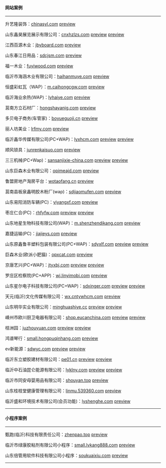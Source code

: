 #### 网站案例
******
升艺隆装饰：[chinasyl.com](http://chinasyl.com) 
[preview](https://github.com/alonesky0315/cases/raw/master/images/chinasyl.com.jpg?raw=true)

山东鑫昊展览展示有限公司：[cnxhzlzs.com](http://cnxhzlzs.com) 
[preview](https://github.com/alonesky0315/cases/raw/master/images/cnxhzlzs.com.jpg?raw=true) 
[preview](https://github.com/alonesky0315/cases/raw/master/images/wap/cnxhzlzs.com_wap.jpg?raw=true)

江西百源木业：[jbyboard.com](http://jbyboard.com)
[preview](https://github.com/alonesky0315/cases/raw/master/images/jbyboard.com.jpg?raw=true)

山东春江日用品：[sdcjsm.com](http://sdcjsm.com)
[preview](https://github.com/alonesky0315/cases/raw/master/images/sdcjsm.com.jpg?raw=true)

福一木业：[fuyiwood.com](http://fuyiwood.com) 
[preview](https://github.com/alonesky0315/cases/raw/master/images/fuyiwood.com.jpg?raw=true)

临沂市海涵木业有限公司：[haihanmuye.com](http://haihanmuye.com) 
[preview](https://github.com/alonesky0315/cases/raw/master/images/haihanmuye.com.jpg?raw=true)

恒盛彩虹瓦（WAP）：[m.caihongcgw.com](http://m.caihongcgw.com) 
[preview](https://github.com/alonesky0315/cases/raw/master/images/wap/m.caihongcgw.com.jpg?raw=true)

临沂海业余热(WAP)：[lyhaiye.com](http://lyhaiye.com/wap) 
[preview](https://github.com/alonesky0315/cases/raw/master/images/wap/lyhaiye.com_wap.jpg?raw=true)

莒南方立石材厂：[hongshayanjg.com](http://hongshayanjg.com) 
[preview](https://github.com/alonesky0315/cases/raw/master/images/hongshayanjg.com.jpg?raw=true)

多贝电子商务(车管家)：[boyueguoji.cn](http://boyueguoji.cn) 
[preview](https://github.com/alonesky0315/cases/raw/master/images/wap/boyueguoji.cn.jpg?raw=true)

丽人坊美业：[lrfmy.com](http://lrfmy.com/wap) 
[preview](https://github.com/alonesky0315/cases/raw/master/images/wap/lrfmy.com_wap.jpg?raw=true)

临沂鑫华传媒有限公司(PC+WAP)：[lyxhcm.com](http://lyxhcm.com) 
[preview](https://github.com/alonesky0315/cases/raw/master/images/lyxhcm.com.jpg?raw=true) 
[preview](https://github.com/alonesky0315/cases/raw/master/images/wap/lyxhcm.com_wap.jpg?raw=true)

顺风锁具：[junrenkaisuo.com](http://junrenkaisuo.com/wap) 
[preview](https://github.com/alonesky0315/cases/raw/master/images/wap/junrenkaisuo.com_wap.jpg?raw=true)

三三机械(PC+Wap)：[sansanjixie-china.com](http://sansanjixie-china.com) 
[preview](https://github.com/alonesky0315/cases/raw/master/images/sansanjixie-china.com.jpg?raw=true) 
[preview](https://github.com/alonesky0315/cases/raw/master/images/wap/sansanjixie-china.com_wap.jpg?raw=true)

山东巨森木业有限公司：[opimeajd.com](http://opimeajd.com) 
[preview](https://github.com/alonesky0315/cases/raw/master/images/opimeajd.com.jpg?raw=true)

鲁盟房地产淘房平台：[wotaofang.cn](http://wotaofang.cn) 
[preview](https://github.com/alonesky0315/cases/raw/master/images/wotaofang.cn.jpg?raw=true)

莒南县板泉鑫明胶木粉厂(wap)：[sdjiaomufen.com](http://sdjiaomufen.com/index.php?g=Wap) 
[preview](https://github.com/alonesky0315/cases/raw/master/images/wap/sdjiaomufen.com_wap.jpg?raw=true)

山东易阳消防车辆(PC)：[yiyangxf.com](http://yiyangxf.com) 
[preview](https://github.com/alonesky0315/cases/raw/master/images/yiyangxf.com.jpg?raw=true)

枣庄仁合(PC)：[rhfyfw.com](http://rhfyfw.com) 
[preview](https://github.com/alonesky0315/cases/raw/master/images/rhfyfw.com.jpg?raw=true) 
[preview](https://github.com/alonesky0315/cases/raw/master/images/px.rhfyfw.com.jpg?raw=true)

山东地星生物科技有限公司(WAP)：[m.shenzhendikang.com](http://m.shenzhendikang.com) 
[preview](https://github.com/alonesky0315/cases/raw/master/images/wap/m.shenzhendikang.com.jpg?raw=true)

嘉捷运输(PC)：[jiajieys.com](http://jiajieys.com) 
[preview](https://github.com/alonesky0315/cases/raw/master/images/jiajieys.com.jpg?raw=true)

山东原鑫鲁丰塑料包装有限公司(PC+WAP)：[sdyxlf.com](http://sdyxlf.com) 
[preview](https://github.com/alonesky0315/cases/raw/master/images/sdyxlf.com.jpg?raw=true) 
[preview](https://github.com/alonesky0315/cases/raw/master/images/wap/sdyxlf.com_wap.jpg?raw=true)

巨森木业(欧派小肥猫)：[opxcat.com](http://opxcat.com) 
[preview](https://github.com/alonesky0315/cases/raw/master/images/opxcat.com.jpg?raw=true)

京唐艺兴(PC+WAP)：[jtyxbj.com](http://jtyxbj.com) 
[preview](https://github.com/alonesky0315/cases/raw/master/images/jtyxbj.com.jpg?raw=true) 
[preview](https://github.com/alonesky0315/cases/raw/master/images/wap/jtyxbj.com_wap.jpg?raw=true)

罗庄区检察院(PC+APP)：[wj.linyimobi.com](http://wj.linyimobi.com) 
[preview](https://github.com/alonesky0315/cases/raw/master/images/luojian.zip?raw=true)

山东星尔电子科技有限公司(PC+WAP)：[sdxinger.com](http://sdxinger.com)
[preview](https://github.com/alonesky0315/cases/raw/master/images/sdxinger.com.jpg?raw=true)
[preview](https://github.com/alonesky0315/cases/raw/master/images/wap/sdxinger.com_wap.jpg?raw=true)

天元(临沂)文化传媒有限公司：[wx.cntywhcm.com](http://wx.cntywhcm.com)
[preview](https://github.com/alonesky0315/cases/raw/master/images/wap/wx.cntywhcm.com.jpg?raw=true)

山东明华实业有限公司：[minghuashiye.cc](http://minghuashiye.cc)
[preview](https://github.com/alonesky0315/cases/raw/master/images/minghuashiye.cc.jpg?raw=true)
[preview](https://github.com/alonesky0315/cases/raw/master/images/wap/minghuashiye.cc.jpg?raw=true)

嵊州市欧川厨卫电器有限公司：[shop.eucanchina.com](http://shop.eucanchina.com)
[preview](https://github.com/alonesky0315/cases/raw/master/images/shop.eucanchina.com.jpg?raw=true)
[preview](https://github.com/alonesky0315/cases/raw/master/images/wap/shop.eucanchina.com_wap.jpg?raw=true)

桔洲园：[juzhouyuan.com](http://juzhouyuan.com)
[preview](https://github.com/alonesky0315/cases/raw/master/images/juzhouyuan.com.jpg?raw=true)
[preview](https://github.com/alonesky0315/cases/raw/master/images/wap/juzhouyuan.com_wap.jpg?raw=true)

鸿谱琴行：[small.hongpuqinhang.com](http://small.hongpuqinhang.com)
[preview](https://github.com/alonesky0315/cases/raw/master/images/wap/small.hongpuqinhang.com.jpg?raw=true)

ev新能源：[sdwyc.com](http://sdwyc.com)
[preview](https://github.com/alonesky0315/cases/raw/master/images/sdwyc.com.jpg?raw=true)
[preview](https://github.com/alonesky0315/cases/raw/master/images/wap/sdwyc.com_wap.jpg?raw=true)

临沂东立塑胶建材有限公司：[pe01.cn](http://pe01.cn)
[preview](https://github.com/alonesky0315/cases/raw/master/images/pe01.cn.jpg?raw=true)
[preview](https://github.com/alonesky0315/cases/raw/master/images/wap/pe01.cn_wap.jpg?raw=true)

临沂中石油昆仑能源有限公司：[lyklny.com](http://lyklny.com)
[preview](https://github.com/alonesky0315/cases/raw/master/images/lyklny.com.jpg?raw=true)
[preview](https://github.com/alonesky0315/cases/raw/master/images/wap/lyklny.com_wap.jpg?raw=true)

临沂市同安母婴用品有限公司：[shouyan.top](http://shouyan.top)
[preview](https://github.com/alonesky0315/cases/raw/master/images/wap/shouyan.top.jpg?raw=true)

山东桂枝堂健康管理有限公司：[linmu.539360.com](http://linmu.539360.com)
[preview](https://github.com/alonesky0315/cases/raw/master/images/wap/linmu.539360.com.jpg?raw=true)

临沂盛和环境技术有限公司(会员功能)：[lyshenghe.com](http://lyshenghe.com)
[preview](https://github.com/alonesky0315/cases/raw/master/images/lyshenghe.com.jpg?raw=true)

****** 
#### 小程序案例
******
甄跑(临沂)科技有限责任公司：[zhenpao.top](http://zhenpao.top)
[preview](https://github.com/alonesky0315/cases/raw/master/images/wxapp/zhenpao.top.jpg?raw=true)

临沂市绿康胶粘剂有限公司小程序：[small.lvkang888.com](http://small.lvkang888.com)
[preview](https://github.com/alonesky0315/cases/raw/master/images/wxapp/small.lvkang888.com.jpg?raw=true)

山东倍管用软件科技有限公司小程序：[soukuaixiu.com](http://soukuaixiu.com)
[preview](https://github.com/alonesky0315/cases/raw/master/images/wxapp/soukuaixiu.com.jpg?raw=true)

******
